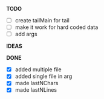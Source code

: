 **TODO**

- [ ] create tailMain for tail
- [ ] make it work for hard coded data
- [ ] add args

**IDEAS**


**DONE**

- [x] added multiple file
- [x] added single file in arg
- [x] made lastNChars
- [x] made lastNLines